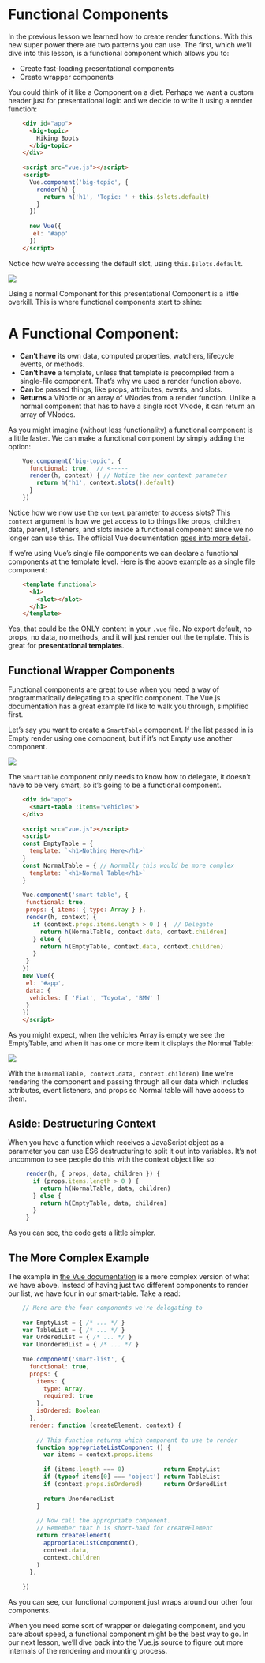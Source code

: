 # Functional Components

In the previous lesson we learned how to create render functions.  With this new super power there are two patterns you can use.  The first, which we’ll dive into this lesson, is a functional component which allows you to: 

- Create fast-loading presentational components
- Create wrapper components

You could think of it like a Component on a diet.  Perhaps we want a custom header just for presentational logic and we decide to write it using a render function:

```html
    <div id="app">
      <big-topic>
        Hiking Boots
      </big-topic>
    </div>
    
    <script src="vue.js"></script>
    <script>
      Vue.component('big-topic', {
        render(h) { 
          return h('h1', 'Topic: ' + this.$slots.default)
        }
      })
      
      new Vue({
       el: '#app'
      })
    </script>  
```

Notice how we’re accessing the default slot, using `this.$slots.default`.   

![](https://firebasestorage.googleapis.com/v0/b/vue-mastery.appspot.com/o/flamelink%2Fmedia%2F1578371456067_0.png?alt=media&token=6cfb60b9-fe7c-4bdb-98dd-0b69e4463753)


Using a normal Component for this presentational Component is a little overkill.  This is where functional components start to shine:

# A Functional Component:


- **Can’t have** its own data, computed properties, watchers, lifecycle events, or methods. 
- **Can’t have** a template, unless that template is precompiled from a single-file component.  That’s why we used a render function above.
- **Can** be passed things, like props, attributes, events, and slots.
- **Returns** a VNode or an array of VNodes from a render function.  Unlike a normal component that has to have a single root VNode, it can return an array of VNodes.

As you might imagine (without less functionality) a functional component is a little faster.   We can make a functional component by simply adding the option: 

```javascript
    Vue.component('big-topic', {
      functional: true,  // <----- 
      render(h, context) { // Notice the new context parameter 
        return h('h1', context.slots().default) 
      }
    })
```

Notice how we now use the `context` parameter to access slots?  This `context` argument is how we get access to to things like props, children, data, parent, listeners, and slots inside a functional component since we no longer can use `this`.  The official Vue documentation [goes into more detail](https://vuejs.org/v2/guide/render-function.html#Functional-Components).

If we’re using Vue’s single file components we can declare a functional components at the template level.  Here is the above example as a single file component:

```html
    <template functional>
      <h1>
        <slot></slot>
      </h1>
    </template>
```

Yes, that could be the ONLY content in your `.vue` file.   No export default, no props, no data, no methods, and it will just render out the template.   This is great for **presentational templates**.

## Functional Wrapper Components

Functional components are great to use when you need a way of programmatically delegating to a specific component.  The Vue.js documentation has a great example I’d like to walk you through, simplified first.

Let’s say you want to create a `SmartTable` component.  If the list passed in is Empty render using one component, but if it’s not Empty use another component.  

![](https://firebasestorage.googleapis.com/v0/b/vue-mastery.appspot.com/o/flamelink%2Fmedia%2F1578371456068_1.jpg?alt=media&token=97482fdd-22ec-4c1b-8e52-d6e28cd7dadf)


The `SmartTable` component only needs to know how to delegate, it doesn’t have to be very smart, so it’s going to be a functional component.

```html
    <div id="app">
      <smart-table :items='vehicles'>
    </div>
    
    <script src="vue.js"></script>
    <script>
    const EmptyTable = {
      template: `<h1>Nothing Here</h1>`
    }
    const NormalTable = { // Normally this would be more complex
      template: `<h1>Normal Table</h1>`  
    }
    
    Vue.component('smart-table', {
     functional: true,
     props: { items: { type: Array } },
     render(h, context) {
       if (context.props.items.length > 0 ) {  // Delegate 
         return h(NormalTable, context.data, context.children) 
       } else { 
         return h(EmptyTable, context.data, context.children)
       }
     }
    })
    new Vue({
     el: '#app',
     data: {
      vehicles: [ 'Fiat', 'Toyota', 'BMW' ]
     }
    })
    </script>
```

As you might expect, when the vehicles Array is empty we see the EmptyTable, and when it has one or more item it displays the Normal Table:

![](https://firebasestorage.googleapis.com/v0/b/vue-mastery.appspot.com/o/flamelink%2Fmedia%2F1578371308347_2.png?alt=media&token=28d7a0f7-4a6a-4f04-84cf-a60947ff4188)


With the  `h(NormalTable, context.data, context.children)` line we're rendering the component and passing through all our data which includes attributes, event listeners, and props so Normal table will have access to them.


## Aside: Destructuring Context

When you have a function which receives a JavaScript object as a parameter you can use ES6 destructuring to split it out into variables.   It’s not uncommon to see people do this with the context object like so:

```javascript
     render(h, { props, data, children }) {
       if (props.items.length > 0 ) {
         return h(NormalTable, data, children) 
       } else {
         return h(EmptyTable, data, children)
       }
     }
```

As you can see, the code gets a little simpler.


## The More Complex Example

The example in [the Vue documentation](https://vuejs.org/v2/guide/render-function.html#Functional-Components) is a more complex version of what we have above.  Instead of having just two different components to render our list, we have four in our smart-table.  Take a read:

```javascript
    // Here are the four components we're delegating to
    
    var EmptyList = { /* ... */ }
    var TableList = { /* ... */ }
    var OrderedList = { /* ... */ }
    var UnorderedList = { /* ... */ }
    
    Vue.component('smart-list', {
      functional: true,
      props: {
        items: {
          type: Array,
          required: true
        },
        isOrdered: Boolean
      },
      render: function (createElement, context) {
        
        // This function returns which component to use to render
        function appropriateListComponent () {
          var items = context.props.items
    
          if (items.length === 0)           return EmptyList
          if (typeof items[0] === 'object') return TableList
          if (context.props.isOrdered)      return OrderedList
    
          return UnorderedList
        }
        
        // Now call the appropriate component.
        // Remember that h is short-hand for createElement
        return createElement(
          appropriateListComponent(),
          context.data,
          context.children
        )
      },
    
    })
```

As you can see, our functional component just wraps around our other four components.  

When you need some sort of wrapper or delegating component, and you care about speed, a  functional component might be the best way to go.  In our next lesson, we’ll dive back into the Vue.js source to figure out more internals of the rendering and mounting process.
